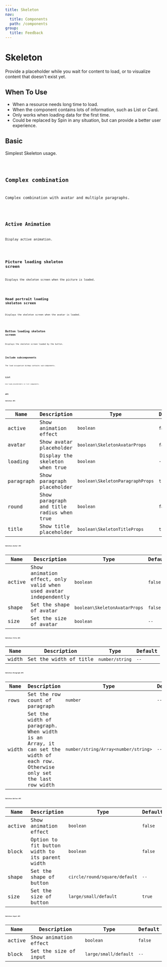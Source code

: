 ```yaml
---
title: Skeleton 
nav:
  title: Components
  path: /components
group:
  title: Feedback
---
```



# Skeleton 

Provide a placeholder while you wait for content to load, or to visualize content that doesn't exist yet.

## When To Use

* When a resource needs long time to load.
* When the component contains lots of information, such as List or Card.
* Only works when loading data for the first time.
* Could be replaced by Spin in any situation, but can provide a better user experience.

## Basic

Simplest Skeleton usage.

<code src='./demo/basic.tsx'/>

## Complex combination

Complex combination with avatar and multiple paragraphs.

<code src='./demo/moreUse.tsx'/>

## Active Animation

Display active animation.

<code src='./demo/active.tsx'/>

## Picture loading skeleton screen

Displays the skeleton screen when the picture is loaded.

<code src='./demo/image.tsx'/>

## Head portrait loading skeleton screen

Displays the skeleton screen when the avatar is loaded.

<code src='./demo/avatar.tsx'/>

## Button loading skeleton screen

Displays the skeleton screen loaded by the button.

<code src='./demo/button.tsx'/>

## Include subcomponents

The load occupation bitmap contains sub-components.

<code src='./demo/hasChildren.tsx'/>

## List

Use load placeholders in list components.

<code src='./demo/list.tsx'/>

## API

### Skeleton API

| Name        | Description      | Type                                       | Default   |
| ----------- | ---------------- | ------------------------------------------ | --------- |
| active        | Show animation effect         | `boolean`         | `false` |
| avatar        | Show avatar placeholder         | `boolean\SkeletonAvatarProps`         | `false` |
| loading        | Display the skeleton when true | `boolean`         | `--` |
| paragraph       | Show paragraph placeholder| `boolean\SkeletonParagraphProps`         | `true` |
| round     | Show paragraph and title radius when true | `boolean`         | `false` |
| title        | Show title placeholder  | `boolean\SkeletonTitleProps`         | `true` |


### Skeleton.Avatar API

| Name        |Description     | Type                                     | Default   |
| ----------- | ---------------- | ------------------------------------------ | --------- |
| active        | Show animation effect, only valid when used avatar independently         | `boolean`         | `false` |
| shape        | Set the shape of avatar     | `boolean\SkeletonAvatarProps`         | `false` |
| size        | Set the size of avatar | `boolean`         | `--` |

### Skeleton.Title API

| Name        | Description      | Type                                       | Default   |
| ----------- | ---------------- | ------------------------------------------ | --------- |
| width        | Set the width of title         | `number/string`         | `--` |

### Skeleton.Paragraph API

| Name        | Description      | Type                                       | Default   |
| ----------- | ---------------- | ------------------------------------------ | --------- |
| rows        | Set the row count of paragraph        | `number`         | `--` |
| width        | Set the width of paragraph. When width is an Array, it can set the width of each row. Otherwise only set the last row width    | `number/string/Array<number/string>`         | `--` |

### Skeleton.Button API

| Name       | Description      | Type                                       | Default   |
| ----------- | ---------------- | ------------------------------------------ | --------- |
| active        | Show animation effect         | `boolean`         | `false` |
| block        | Option to fit button width to its parent width         | `boolean`         | `false` |
| shape        | Set the shape of button         | `circle/round/square/default`         | `--` |
| size       | 	Set the size of button         | `large/small/default`         | `true` |

### Skeleton.Input API

| Name        | Description      | Type                                       | Default   |
| ----------- | ---------------- | ------------------------------------------ | --------- |
| active        | Show animation effect         | `boolean`         | `false` |
| block        | Set the size of input         | `large/small/default`         | `--` |

